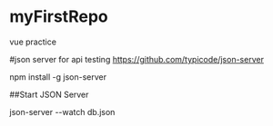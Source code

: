 # myFirstRepo
vue practice


#json server for api testing
https://github.com/typicode/json-server

npm install -g json-server

##Start JSON Server

json-server --watch db.json
